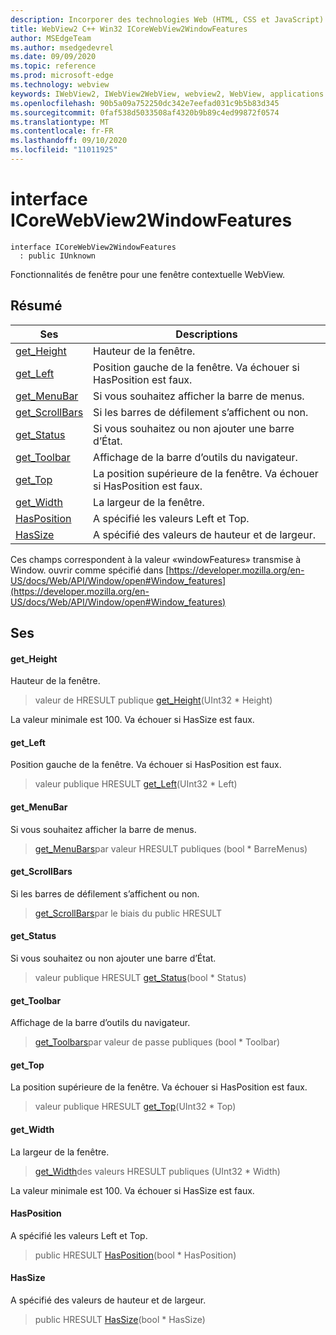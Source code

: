 ```yaml
---
description: Incorporer des technologies Web (HTML, CSS et JavaScript) dans vos applications natives avec le contrôle Microsoft Edge WebView2
title: WebView2 C++ Win32 ICoreWebView2WindowFeatures
author: MSEdgeTeam
ms.author: msedgedevrel
ms.date: 09/09/2020
ms.topic: reference
ms.prod: microsoft-edge
ms.technology: webview
keywords: IWebView2, IWebView2WebView, webview2, WebView, applications Win32, Win32, Edge, ICoreWebView2, ICoreWebView2Controller, contrôle de navigateur, html Edge, ICoreWebView2WindowFeatures
ms.openlocfilehash: 90b5a09a752250dc342e7eefad031c9b5b83d345
ms.sourcegitcommit: 0faf538d5033508af4320b9b89c4ed99872f0574
ms.translationtype: MT
ms.contentlocale: fr-FR
ms.lasthandoff: 09/10/2020
ms.locfileid: "11011925"
---
```

# interface ICoreWebView2WindowFeatures 

```
interface ICoreWebView2WindowFeatures
  : public IUnknown
```

Fonctionnalités de fenêtre pour une fenêtre contextuelle WebView.

## Résumé

 Ses                        | Descriptions
--------------------------------|---------------------------------------------
[get_Height](#get_height) | Hauteur de la fenêtre.
[get_Left](#get_left) | Position gauche de la fenêtre. Va échouer si HasPosition est faux.
[get_MenuBar](#get_menubar) | Si vous souhaitez afficher la barre de menus.
[get_ScrollBars](#get_scrollbars) | Si les barres de défilement s’affichent ou non.
[get_Status](#get_status) | Si vous souhaitez ou non ajouter une barre d’État.
[get_Toolbar](#get_toolbar) | Affichage de la barre d’outils du navigateur.
[get_Top](#get_top) | La position supérieure de la fenêtre. Va échouer si HasPosition est faux.
[get_Width](#get_width) | La largeur de la fenêtre.
[HasPosition](#hasposition) | A spécifié les valeurs Left et Top.
[HasSize](#hassize) | A spécifié des valeurs de hauteur et de largeur.

Ces champs correspondent à la valeur «windowFeatures» transmise à Window. ouvrir comme spécifié dans [https://developer.mozilla.org/en-US/docs/Web/API/Window/open#Window_features](https://developer.mozilla.org/en-US/docs/Web/API/Window/open#Window_features)

## Ses

#### get_Height 

Hauteur de la fenêtre.

> valeur de HRESULT publique [get_Height](#get_height)(UInt32 * Height)

La valeur minimale est 100. Va échouer si HasSize est faux.

#### get_Left 

Position gauche de la fenêtre. Va échouer si HasPosition est faux.

> valeur publique HRESULT [get_Left](#get_left)(UInt32 * Left)

#### get_MenuBar 

Si vous souhaitez afficher la barre de menus.

> [get_MenuBars](#get_menubar)par valeur HRESULT publiques (bool * BarreMenus)

#### get_ScrollBars 

Si les barres de défilement s’affichent ou non.

> [get_ScrollBars](#get_scrollbars)par le biais du public HRESULT

#### get_Status 

Si vous souhaitez ou non ajouter une barre d’État.

> valeur publique HRESULT [get_Status](#get_status)(bool * Status)

#### get_Toolbar 

Affichage de la barre d’outils du navigateur.

> [get_Toolbars](#get_toolbar)par valeur de passe publiques (bool * Toolbar)

#### get_Top 

La position supérieure de la fenêtre. Va échouer si HasPosition est faux.

> valeur publique HRESULT [get_Top](#get_top)(UInt32 * Top)

#### get_Width 

La largeur de la fenêtre.

> [get_Width](#get_width)des valeurs HRESULT publiques (UInt32 * Width)

La valeur minimale est 100. Va échouer si HasSize est faux.

#### HasPosition 

A spécifié les valeurs Left et Top.

> public HRESULT [HasPosition](#hasposition)(bool * HasPosition)

#### HasSize 

A spécifié des valeurs de hauteur et de largeur.

> public HRESULT [HasSize](#hassize)(bool * HasSize)

